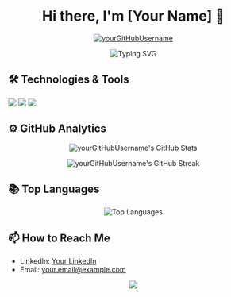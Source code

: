 <h1 align="center">Hi there, I'm [Your Name] 👋</h1>

<p align="center">
  <a href="https://github.com/yourGitHubUsername">
    <img src="https://komarev.com/ghpvc/?username=yourGitHubUsername&label=Profile%20views&color=0e75b6&style=flat" alt="yourGitHubUsername" />
  </a>
</p>

<p align="center">
  <img src="https://readme-typing-svg.herokuapp.com?font=Fira+Code&size=22&duration=3000&pause=1000&color=F75C7E&center=true&vCenter=true&width=435&lines=Enthusiastic+Dev%21;Always+learning+new+things%21" alt="Typing SVG" />
</p>

## 🛠️ Technologies & Tools
![](https://img.shields.io/badge/OS-Linux-informational?style=flat&logo=linux&logoColor=white&color=2bbc8a)
![](https://img.shields.io/badge/Editor-VSCode-informational?style=flat&logo=visual-studio-code&logoColor=white&color=2bbc8a)
![](https://img.shields.io/badge/Code-Python-informational?style=flat&logo=python&logoColor=white&color=2bbc8a)

## ⚙️ GitHub Analytics

<p align="center">
  <img src="https://github-readme-stats.vercel.app/api?username=yourGitHubUsername&show_icons=true&theme=tokyonight" alt="yourGitHubUsername's GitHub Stats" />
</p>

<p align="center">
  <img src="https://github-readme-streak-stats.herokuapp.com/?user=yourGitHubUsername&theme=tokyonight" alt="yourGitHubUsername's GitHub Streak" />
</p>

## 📚 Top Languages

<p align="center">
  <img src="https://github-readme-stats.vercel.app/api/top-langs/?username=yourGitHubUsername&layout=compact&theme=tokyonight" alt="Top Languages" />
</p>

## 📫 How to Reach Me

- LinkedIn: [Your LinkedIn](https://www.linkedin.com/in/your-linkedin/)
- Email: your.email@example.com

<p align="center">
  <img src="https://activity-graph.herokuapp.com/graph?username=yourGitHubUsername&theme=minimal" />
</p>
